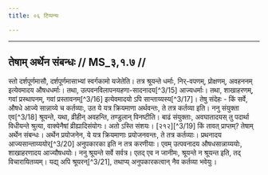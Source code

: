 ```yaml
---
title: ०६ टिप्पन्यः

---
```


[^3/14]: E2,4,6: bādarir

____________________________________________


## तेषाम् अर्थेन संबन्धः // MS_३,१.७ //

स्तो दर्शपूर्णमासौ, दर्शपूर्णमासाभ्यां स्वर्गकामो यजेतेति। तत्र श्रूयन्ते धर्माः, निर्-वपणम्, प्रोक्षणम्, अवहननम् इत्येवमादय औषधधर्माः। तथा, उत्पवनविलापनयहणा-सादनादय[^3/15] आज्यधर्माः। तथा, शाखाहरणम्, गवां प्रस्थापनम्, गवां प्रस्तावनम्[^3/16] इत्येवमादयो ऽपि सान्ताय्यस्य[^3/17]। तेषु संदेहः - किं सर्वे, औषधे आज्ये सान्नाय्ये च कर्तव्याः, उत ये यत्र क्रियमाणा अर्थवन्तः, ते तत्र कर्तव्या इति।
ननु संयुक्ता एव[^3/18] श्रूयन्ते, यथा, व्रीहीन् अवहन्ति, तण्डुलान् पिनष्टीति। बाढं संयुक्ताः, अवघातादयस् तु पदार्था विधीयन्ते श्रुत्या, वाक्येनैषां व्रीह्यादिसंयोगः। अतो ऽस्ति संशयः। [२१२][^3/19] किं तावत् प्राप्तम्? तेषाम् अर्थेन संबन्धः। अर्थेन प्रयोजनेन, ये यत्र क्रियमाणाः प्रयोजनवन्तः, ते तत्र कर्तव्याः। प्रथनादय आज्यसान्ताय्ययोर्[^3/20] अनुपकारका इति न तत्र करणीयाः। एवम् उत्पवनादय औषधसान्नाय्ययोः, शाखाहरणादय आज्यौषधयोः। ननु श्रूयन्ते सर्वे सर्वत्र। एतद् एव न जानीमः, श्रूयन्ते न श्रूयन्त इति, तद् विचारायितव्यम्। यद्य् अपि श्रूयरन्[^3/21], तथाप्य् अनुपकारकत्वान् नैव कर्तव्या भवेयुः।
